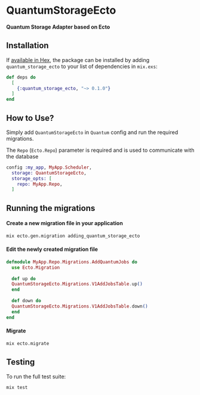 # QuantumStorageEcto

**Quantum Storage Adapter based on Ecto**

## Installation

If [available in Hex](https://hex.pm/docs/publish), the package can be installed
by adding `quantum_storage_ecto` to your list of dependencies in `mix.exs`:

```elixir
def deps do
  [
    {:quantum_storage_ecto, "~> 0.1.0"}
  ]
end
```

## How to Use?


Simply add `QuantumStorageEcto` in `Quantum` config and run the required migrations.

The `Repo` (`Ecto.Repo`) parameter is required and is used to communicate with the database

```elixir
config :my_app, MyApp.Scheduler,
  storage: QuantumStorageEcto,
  storage_opts: [
    repo: MyApp.Repo,
  ]
```

## Running the migrations

#### Create a new migration file in your application
```sh
mix ecto.gen.migration adding_quantum_storage_ecto
```

#### Edit the newly created migration file
```elixir
defmodule MyApp.Repo.Migrations.AddQuantumJobs do
  use Ecto.Migration
  
  def up do
  QuantumStorageEcto.Migrations.V1AddJobsTable.up()
  end
  
  def down do
  QuantumStorageEcto.Migrations.V1AddJobsTable.down()
  end
end
```
#### Migrate
```sh
mix ecto.migrate
```

## Testing
To run the full test suite:
```sh
mix test
```